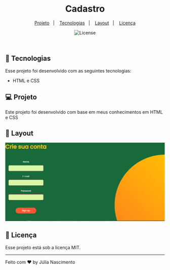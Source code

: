 <h1 align="center"> Cadastro </h1>

<p align="center">
<a href="#-projeto">Projeto</a>&nbsp;&nbsp;&nbsp;|&nbsp;&nbsp;&nbsp;
  <a href="#-tecnologias">Tecnologias</a>&nbsp;&nbsp;&nbsp;|&nbsp;&nbsp;&nbsp;
  <a href="#-layout">Layout</a>&nbsp;&nbsp;&nbsp;|&nbsp;&nbsp;&nbsp;
  <a href="#memo-licença">Licença</a>
</p>

<p align="center">
  <img alt="License" src="https://img.shields.io/static/v1?label=license&message=MIT&color=49AA26&labelColor=000000">
</p>

<br>

## 🚀 Tecnologias

Esse projeto foi desenvolvido com as seguintes tecnologias:

- HTML e CSS

## 💻 Projeto

Este projeto foi desenvolvido com base em meus conhecimentos em HTML e CSS

## 🔖 Layout

<p align="center">
  <img alt="preview" src=".github/preview.png">
</p>

## :memo: Licença

Esse projeto está sob a licença MIT.

---

Feito com ❤️ by Júlia Nascimento 
